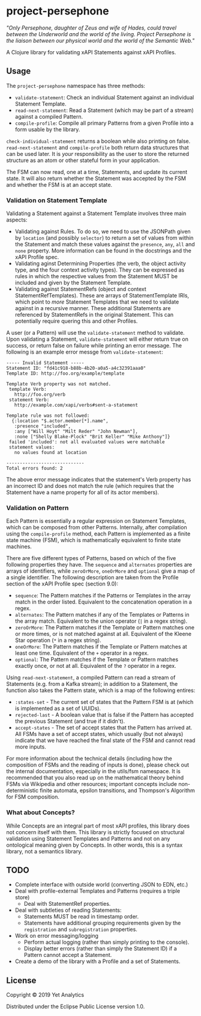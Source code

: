 # project-persephone

_"Only Persephone, daughter of Zeus and wife of Hades, could travel
between the Underworld and the world of the living. Project Persephone
is the liaison between our physical world and the world of the Semantic
Web."_

A Clojure library for validating xAPI Statements against xAPI Profiles. 

## Usage 

The `project-persephone` namespace has three methods:
- `validate-statement`: Check an individual Statement against an
  individual Statement Template.
- `read-next-statement`: Read a Statement (which may be part of a stream)
  against a compiled Pattern.
- `compile-profile`: Compile all primary Patterns from a given Profile into
  a form usable by the library.

`check-individual-statement` returns a boolean while also printing on false.
`read-next-statement` and `compile-profile` both return data structures that
can be used later. It is _your_ responsibility as the user to store the
returned structure as an atom or other stateful form in your application.

The FSM can now read, one at a time, Statements, and update its current
state. It will also return whether the Statement was accepted by the FSM and
whether the FSM is at an accept state.

### Validation on Statement Template

Validating a Statement against a Statement Template involves three main 
aspects:
- Validating against Rules. To do so, we need to use the JSONPath given by
`location` (and possibly `selector`) to return a set of values from within the
Statement and match these values against the `presence`, `any`, `all` and
`none` property. More information can be found in the docstrings and the xAPI
Profile spec.
- Validating aginst Determining Properties (the verb, the object activity type,
and the four context activity types). They can be expressed as rules in which
the respective values from the Statement MUST be included and given by the
Statement Template.
- Validating against StatementRefs (object and context StatementRefTemplates).
These are arrays of StatementTemplate IRIs, which point to _more_ Statement
Templates that we need to validate against in a recursive manner. These
additional Statements are referenced by StatementRefs in the original 
Statement. This can potentially require quering this and other Profiles.

A user (or a Pattern) will use the `validate-statement` method to validate.
Upon validating a Statement, `validate-statement` will either return true on
success, or return false on failure while printing an error message. The 
following is an example error messge from `validate-statement`:

```
----- Invalid Statement -----
Statement ID: "fd41c918-b88b-4b20-a0a5-a4c32391aaa0"
Template ID: http://foo.org/example/template

Template Verb property was not matched.
 template Verb:
   http://foo.org/verb
 statement Verb:
   http://example.com/xapi/verbs#sent-a-statement

Template rule was not followed:
  {:location "$.actor.member[*].name",
   :presence "included",
   :any ["Will Hoyt" "Milt Reder" "John Newman"],
   :none ["Shelly Blake-Plock" "Brit Keller" "Mike Anthony"]}
 failed 'included': not all evaluated values were matchable
 statement values:
   no values found at location

-----------------------------
Total errors found: 2
```

The above error message indicates that the statement's Verb property has an
incorrect ID and does not match the rule (which requires that the Statement
have a name property for all of its actor members).

### Validation on Pattern

Each Pattern is essentially a regular expression on Statement Templates, which
can be composed from other Patterns. Internally, after compilation using the
`compile-profile` method, each Pattern is implemented as a finite state
machine (FSM), which is mathematically equivalent to finite state machines.

There are five different types of Patterns, based on which of the five
following properties they have. The `sequence` and `alternates` properties are
arrays of identifiers, while `zeroOrMore`, `oneOrMore` and `optional` give
a map of a single identifier. The following description are taken from the
Profile section of the xAPI Profile spec (section 9.0):
- `sequence`: The Pattern matches if the Patterns or Templates in the array 
match in the order listed. Equivalent to the concatenation operation in a regex.
- `alternates`: The Pattern matches if any of the Templates or Patterns in the
array match. Equivalent to the union operator (`|` in a regex string).
- `zeroOrMore`: The Pattern matches if the Template or Pattern matches one or
more times, or is not matched against at all. Equivalent of the Kleene Star
operation (`*` in a regex string).
- `oneOrMore`: The Pattern matches if the Template or Pattern matches at least
one time. Equivalent of the `+` operator in a regex.
- `optional`: The Pattern matches if the Template or Pattern matches exactly
once, or not at all. Equivalent of the `?` operator in a regex.

Using `read-next-statement`, a compiled Pattern can read a stream of Statements
(e.g. from a Kafka stream); in addition to a Statement, the function also
takes the Pattern state, which is a map of the following entires:
- `:states-set` - The current set of states that the Pattern FSM is at (which
is implemented as a set of UUIDs).
- `rejected-last` - A boolean value that is false if the Pattern has accepted
the previous Statement (and true if it didn't).
- `accept-states` - The set of accept states that the Pattern has arrived at.
All FSMs have a set of accept states, which usually (but not always) indicate
that we have reached the final state of the FSM and cannot read more inputs.

For more information about the technical details (including how the composition
of FSMs and the reading of inputs is done), please check out the internal
documentation, especially in the utils/fsm namespace. It is recommended that
you also read up on the mathematical theory behind FSMs via Wikipedia and other
resources; important concepts include non-deterministic finite automata,
epsilon transitions, and Thompson's Algorithm for FSM composition.

### What about Concepts?

While Concepts are an integral part of most xAPI profiles, this library does
not concern itself with them. This library is strictly focused on structural
validation using Statement Templates and Patterns and not on any ontological
meaning given by Concepts. In other words, this is a syntax library, not a
semantics library.

## TODO

- Complete interface with outside world (converting JSON to EDN, etc.)
- Deal with profile-external Templates and Patterns (requires a triple store)
    - Deal with StatementRef properties.
- Deal with subtleties of reading Statements:
    - Statements MUST be read in timestamp order.
    - Statements have additional grouping requirements given by the
    `registration` and `subregistration` properties.
- Work on error messaging/logging
    - Perform actual logging (rather than simply printing to the console).
    - Display better errors (rather than simply the Statement ID) if a Pattern
    cannot accept a Statement.
- Create a demo of the library with a Profile and a set of Statements.

## License

Copyright © 2019 Yet Analytics

Distributed under the Eclipse Public License version 1.0.
